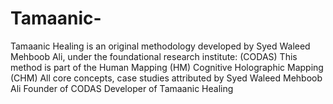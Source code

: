 # Tamaanic-
Tamaanic Healing is an original methodology developed by ‎Syed Waleed Mehboob Ali, under the foundational research institute: (CODAS) This method is part of the Human Mapping (HM) ‎Cognitive Holographic Mapping (CHM) All core concepts, case studies attributed by Syed Waleed Mehboob Ali ‎Founder of CODAS ‎Developer of Tamaanic Healing ‎
